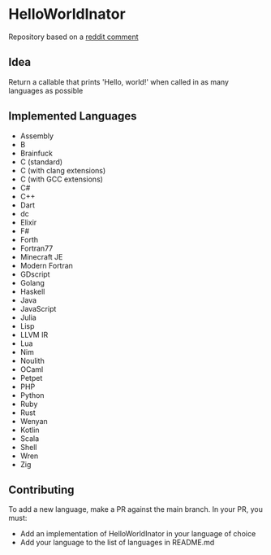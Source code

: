 # HelloWorldInator
Repository based on a [reddit comment](https://www.reddit.com/r/ProgrammerHumor/comments/12inxdo/comment/jfuegba/?utm_source=share&utm_medium=web3x)

## Idea
Return a callable that prints 'Hello, world!' when called in as many languages as possible

## Implemented Languages
- Assembly
- B
- Brainfuck
- C (standard)
- C (with clang extensions)
- C (with GCC extensions)
- C#
- C++
- Dart
- dc
- Elixir
- F#
- Forth
- Fortran77
- Minecraft JE
- Modern Fortran
- GDscript
- Golang
- Haskell
- Java
- JavaScript
- Julia
- Lisp
- LLVM IR
- Lua
- Nim
- Noulith
- OCaml
- Petpet
- PHP
- Python
- Ruby
- Rust
- Wenyan
- Kotlin
- Scala
- Shell
- Wren
- Zig

## Contributing
To add a new language, make a PR against the main branch. In your PR, you must:

- Add an implementation of HelloWorldInator in your language of choice
- Add your language to the list of languages in README.md
